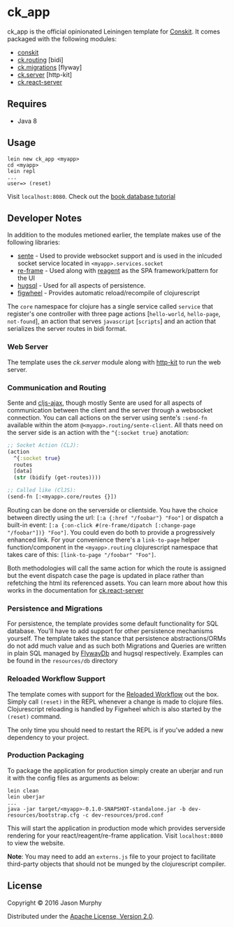 # ck_app

ck_app is the official opinionated Leiningen template for [Conskit](https://github.com/conskit/conskit). It comes packaged with the following modules:

- [conskit](https://github.com/conskit/conskit)
- [ck.routing](https://github.com/conskit/ck.routing) [bidi]
- [ck.migrations](https://github.com/conskit/ck.migrations) [flyway]
- [ck.server](https://github.com/conskit/ck.server) [http-kit]
- [ck.react-server](https://github.com/conskit/ck.react-server)

## Requires
- Java 8

## Usage

```
lein new ck_app <myapp>
cd <myapp>
lein repl
...
user=> (reset)
```

Visit `localhost:8080`. Check out the [book database tutorial](https://github.com/conskit/conskit/wiki/Let's-Build-a-Book-Database-(CRUD))

## Developer Notes

In addition to the modules metioned earlier, the template makes use of the following libraries:

- [sente](https://github.com/ptaoussanis/sente) - Used to provide websocket support and is used in the inlcuded socket service located in `<myapp>.services.socket`
- [re-frame](https://github.com/Day8/re-frame) - Used along with [reagent](https://reagent-project.github.io/) as the SPA framework/pattern for the UI
- [hugsql](http://www.hugsql.org/) - Used for all aspects of persistence.
- [figwheel](https://github.com/bhauman/lein-figwheel) - Provides automatic reload/recompile of clojurescript

The `core` namespace for clojure has a single service called `service` that register's one controller with three page actions [`hello-world`, `hello-page`, `not-found`], an action that serves `javascript` [`scripts`] and an action that serializes the server routes in bidi format.

### Web Server

The template uses the _ck.server_ module along with [http-kit](www.http-kit.org) to run the web server.

### Communication and Routing

Sente and [cljs-ajax](https://github.com/JulianBirch/cljs-ajax), though mostly Sente are used for all aspects of communication between the client and the server through a websocket connection. You can call actions on the server using sente's `:send-fn` available within the atom `@<myapp>.routing/sente-client`. All thats need on the server side is an action with the `^{:socket true}` anotation:

```clojure
;; Socket Action (CLJ):
(action
  ^{:socket true}
  routes
  [data]
  (str (bidify (get-routes))))

;; Called like (ClJS):
(send-fn [:<myapp>.core/routes {}])
```

Routing can be done on the serverside or clientside. You have the choice between directly using the url: `[:a {:href "/foobar"} "Foo"]` or dispatch a built-in event: `[:a {:on-click #(re-frame/dipatch [:change-page "/foobar"])} "Foo"]`. You could even do both to provide a progressively enhanced link. For your convenience there's a `link-to-page` helper function/component in the `<myapp>.routing` clojurescript namespace that takes care of this: `[link-to-page "/foobar" "Foo"]`.

Both methodologies will call the same action for which the route is assigned but the event dispatch case the page is updated in place rather than refetching the html its referenced assets. You can learn more about how this works in the documentation for [ck.react-server](https://github.com/conskit/ck.react-server)

### Persistence and Migrations

For persistence, the template provides some default functionality for SQL database. You'll have to add support for other persistence mechanisms yourself. The template takes the stance that persistence abstractions/ORMs do not add much value and as such both Migrations and Queries are written in plain SQL managed by [FlywayDb](https://flywaydb.org/) and hugsql respectively. Examples can be found in the `resources/db` directory

### Reloaded Workflow Support

The template comes with support for the [Reloaded Workflow](http://thinkrelevance.com/blog/2013/06/04/clojure-workflow-reloaded) out the box. Simply call `(reset)` in the REPL whenever a change is made to clojure files. Clojurescript reloading is handled by Figwheel which is also started by the `(reset)` command.

The only time you should need to restart the REPL is if you've added a new dependency to your project.

### Production Packaging

To package the application for production simply create an uberjar and run it with the config files as arguments as below:

```
lein clean
lein uberjar
...
java -jar target/<myapp>-0.1.0-SNAPSHOT-standalone.jar -b dev-resources/bootstrap.cfg -c dev-resources/prod.conf
```

This will start the application in production mode which provides serverside rendering for your react/reagent/re-frame application. Visit `localhost:8080` to view the website.

**Note**: You may need to add an `externs.js` file to your project to facilitate third-party objects that should not be munged by the clojurescript compiler.

## License

Copyright © 2016 Jason Murphy

Distributed under the [Apache License, Version 2.0](http://www.apache.org/licenses/LICENSE-2.0.html).
